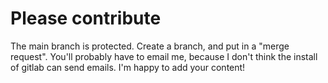 Please contribute
=================

The main branch is protected. Create a branch, and put in a
"merge request". You'll probably have to email me, because I don't think
the install of gitlab can send emails. I'm happy to add your content!
